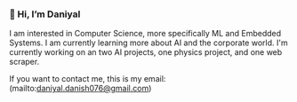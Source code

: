 ### 👋 Hi, I’m Daniyal

I am interested in Computer Science, more specifically ML and Embedded Systems.
I am currently learning more about AI and the corporate world.
I'm currently working on an two AI projects, one physics project, and one web scraper. 

If you want to contact me, this is my email: (mailto:daniyal.danish076@gmail.com)

